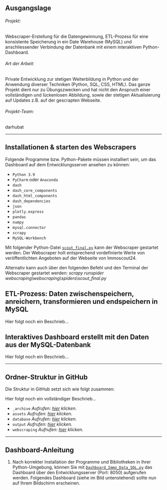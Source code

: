 ## Ausgangslage
<!-- Italics -->
###### Projekt:
Webscraper-Erstellung für die Datengewinnung, ETL-Prozess für eine konsistente Speicherung in ein Date Warehouse (MySQL) und anschliessender Verbindung der Datenbank mit einem interaktiven Python-Dashboard.

###### Art der Arbeit:
Private Entwicklung zur stetigen Weiterbildung in Python und der Anwendung diverser Techniken (Python, SQL, CSS, HTML).
Das ganze Projekt dient nur zu Übungszwecken und hat nicht den Anspruch einer vollständigen und lückenlosen Abbildung,
sowie der stetigen Aktualisierung auf Updates z.B. auf der gescrapten Webseite.

###### Projekt-Team:
darhubat


***

## Installationen & starten des Webscrapers
<!-- Italics -->
Folgende Programme bzw. Python-Pakete müssen installiert sein, um das Dashboard auf dem Entwicklungsserver ansehen zu
können:

* `Python 3.9`
* `PyCharm` oder `Anaconda`
* `dash`
* `dash_core_components`  
* `dash_html_components`
* `dash_dependencies`
* `json`
* `plotly.express`
* `pandas`
* `numpy`
* `mysql.connector`
* `scrapy`
* `MySQL-Workbench`

Mit folgender Python-Datei [`scout_final.py`](app.py "scout_final.py") kann der Webscraper gestartet werden. Der Webscraper holt entsprechend
vordefinierte Werte von veröffentlichten Angeboten auf der Webseite von Immoscout24.

Alternativ kann auch über den folgenden Befehl und den Terminal der Webscraper gestartet werden:
*scrapy runspider webscraping\webscraping\spiders\scout_final.py*

## ETL-Prozess: Daten zwischenspeichern, anreichern, transformieren und endspeichern in MySQL
<!-- Italics -->

Hier folgt noch ein Beschrieb...

## Interaktives Dashboard erstellt mit den Daten aus der MySQL-Datenbank
<!-- Italics -->

Hier folgt noch ein Beschrieb...



***


## Ordner-Struktur in GitHub
<!-- Italics -->
Die Struktur in GitHub setzt sich wie folgt zusammen:

Hier folgt noch ein vollständiger Beschrieb...

* `_archive` *Aufrufen: [hier](_archive) klicken.*
* `assets` *Aufrufen: [hier](assets) klicken.*
* `database` *Aufrufen: [hier](database) klicken.*
* `output` *Aufrufen: [hier](output) klicken.*
* `webscraping` *Aufrufen: [hier](webscraping) klicken.*


***


## Dashboard-Anleitung
<!-- Italics -->
1) Nach korrekter Installation der Programme und Bibliotheken in Ihrer Python-Umgebung, können Sie mit 
[`Dashboard_Immo_Data_SQL.py`](app.py "Dashboard_Immo_Data_SQL.py") 
das Dashboard über den Entwicklungsserver (Port: 8050) aufgerufen werden. Folgendes Dashboard (siehe im Bild untenstehend) 
sollte nun auf Ihrem Bildschirm erscheinen.